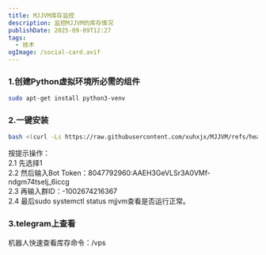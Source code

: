 ```yaml
---
title: MJJVM库存监控
description: 监控MJJVM的库存情况
publishDate: 2025-09-09T12:27
tags:
  - 技术
ogImage: /social-card.avif
---
```

### 1.创建Python虚拟环境所必需的组件

```bash
sudo apt-get install python3-venv
```

### 2.一键安装
```bash
bash <(curl -Ls https://raw.githubusercontent.com/xuhxjx/MJJVM/refs/heads/main/install.sh)
```
按提示操作：  
2.1 先选择1  
2.2 然后输入Bot Token：8047792960:AAEH3GeVLSr3A0VMf-ndgm74tseIj_6iccg  
2.3 再输入群ID：-1002674216367  
2.4 最后sudo systemctl status mjjvm查看是否运行正常。

### 3.telegram上查看

机器人快速查看库存命令：/vps


